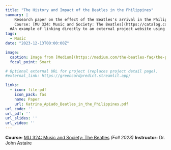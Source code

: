 ```yaml
---
title: "The History and Impact of the Beatles in the Philippines"
summary: | 
    Research paper on the effect of the Beatles's arrival in the Philippines.
    Course: [MU 324: Music and Society: The Beatles](https://catalog.calpoly.edu/coursesaz/mu/#:~:text=MU%C2%A0324.%20Music%20and%20Society)
  #An example of linking directly to an external project website using `external_link`.
tags:
  - Music
date: "2023-12-13T00:00:00Z"

image:
  caption: Image from [Medium](https://medium.com/the-beatles-faq/the-phillipines-fiasco-a76b9c08ecbc)
  focal_point: Smart

# Optional external URL for project (replaces project detail page).
#external_link: https://greencardpredict.streamlit.app/

links:
  - icon: file-pdf
    icon_pack: fas
    name: Paper
    url: Katrina_Apiado_Beatles_in_the_Philippines.pdf
url_code: ''
url_pdf: ''
url_slides: ''
url_video: ''
---
```

**Course:** [MU 324: Music and Society: The Beatles](https://catalog.calpoly.edu/coursesaz/mu/#:~:text=MU%C2%A0324.%20Music%20and%20Society) *(Fall 2023)*
**Instructor:** Dr. John Astaire
